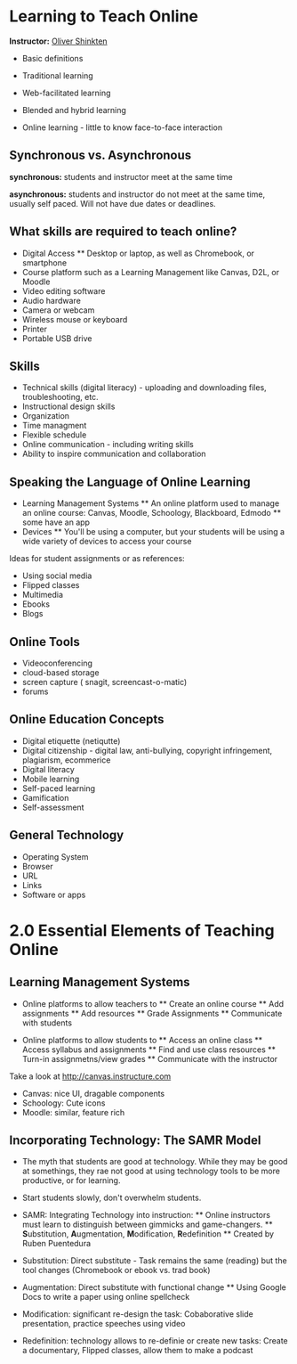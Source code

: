 # Learning to Teach Online
**Instructor:** <a href="https://twitter.com/schink10?lang=en">Oliver Shinkten</a>

* Basic definitions

* Traditional learning
* Web-facilitated learning
* Blended and hybrid learning
* Online learning - little to know face-to-face interaction

## Synchronous vs. Asynchronous

**synchronous:** students and instructor meet at the same time

**asynchronous:** students and instructor do not meet at the same time, usually self paced. Will not have due dates or deadlines.

## What skills are required to teach online?

* Digital Access
** Desktop or laptop, as well as Chromebook, or smartphone
* Course platform such as a Learning Management like Canvas, D2L, or Moodle
* Video editing software
* Audio hardware
* Camera or webcam
* Wireless mouse or keyboard
* Printer
* Portable USB drive

## Skills 
* Technical skills (digital literacy) - uploading and downloading files, troubleshooting, etc.
* Instructional design skills
* Organization
* Time managment
* Flexible schedule
* Online communication - including writing skills
* Ability to inspire communication and collaboration

## Speaking the Language of Online Learning
* Learning Management Systems
** An online platform used to manage an online course: Canvas, Moodle, Schoology, Blackboard, Edmodo
** some have an app
* Devices
** You'll be using a computer, but your students will be using a wide variety of devices to access your course

Ideas for student assignments or as references:
* Using social media
* Flipped classes
* Multimedia
* Ebooks
* Blogs

## Online Tools
* Videoconferencing
* cloud-based storage
* screen capture ( snagit, screencast-o-matic)
* forums

## Online Education Concepts
* Digital etiquette (netiqutte)
* Digital citizenship - digital law, anti-bullying, copyright infringement, plagiarism, ecommerice
* Digital literacy
* Mobile learning
* Self-paced learning
* Gamification
* Self-assessment

## General Technology
* Operating System
* Browser
* URL
* Links
* Software or apps

# 2.0 Essential Elements of Teaching Online

## Learning Management Systems

* Online platforms to allow teachers to
** Create an online course
** Add assignments
** Add resources
** Grade Assignments
** Communicate with students

* Online platforms to allow students to
** Access an online class
** Access syllabus and assignments
** Find and use class resources
** Turn-in assignmetns/view grades
** Communicate with the instructor

Take a look at http://canvas.instructure.com

* Canvas: nice UI, dragable components
* Schoology: Cute icons
* Moodle: similar, feature rich

## Incorporating Technology: The SAMR Model
* The myth that students are good at technology. While they may be good at somethings, they rae not good at using
 technology tools to be more productive, or for learning.
* Start students slowly, don't overwhelm students.

* SAMR: Integrating Technology into instruction:
** Online instructors must learn to distinguish between gimmicks and game-changers.
** **S**ubstitution, **A**ugmentation, **M**odification, **R**edefinition 
** Created by Ruben Puentedura
* Substitution: Direct substitute - Task remains the same (reading) but the tool changes (Chromebook or ebook vs. trad book)
* Augmentation: Direct substitute with functional change
	** Using Google Docs to write a paper using online spellcheck
* Modification: significant re-design the task: Cobaborative slide presentation, practice speeches using video
* Redefinition: technology allows to re-definie or create new tasks: Create a documentary, Flipped classes, allow them to make a podcast
